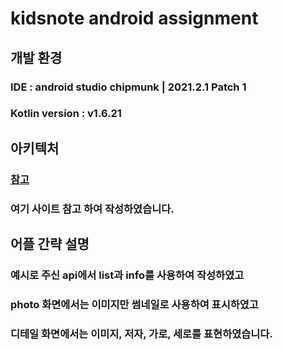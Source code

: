 # kidsnote android assignment<br/>

## 개발 환경
### IDE : android studio chipmunk | 2021.2.1 Patch 1
### Kotlin version : v1.6.21<br/>

## 아키텍처
### [참고 ](https://github.com/android10/Android-CleanArchitecture-Kotlin "go link")
### 여기 사이트 참고 하여 작성하였습니다.<br/>

## 어플 간략 설명
### 예시로 주신 api에서 list과 info를 사용하여 작성하였고
### photo 화면에서는 이미지만 썸네일로 사용하여 표시하였고 
### 디테일 화면에서는 이미지, 저자, 가로, 세로를 표현하였습니다.
